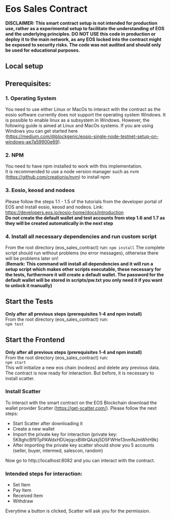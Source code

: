 # Eos Sales Contract

**DISCLAIMER: This smart contract setup is not intended for production use, rather as a experimental setup 
to facilitate the understanding of EOS and the underlying principles. DO NOT USE this code in production or deploy it 
to the main network, as any EOS locked into the contract might be exposed to security risks. The code was not audited and 
should only be used for educational purposes.**

## Local setup

## Prerequisites:

### 1. Operating System
You need to use either Linux or MacOs to interact with the contract as the eosio software currently does not support the operating system Windows. It is possible to enable linux as a subsystem in Windows. 
However, the following guide is aimed at Linux and MacOs systems. 
If you are using Windows you can get started here (https://medium.com/@blockgenic/eosio-single-node-testnet-setup-on-windows-ae7a59900e69).

### 2. NPM
You need to have npm installed to work with this implementation.  
It is recommended to use a node version manager such as nvm  (https://github.com/creationix/nvm) to install npm

### 3. Eosio, keosd and nodeos
Please follow the steps 1.1 - 1.5 of the tutorials from the developer portal of EOS and install eosio, keosd and nodeos. Link: https://developers.eos.io/eosio-home/docs/introduction  
**Do not create the default wallet and test accounts from step 1.6 and 1.7 as they will be created automatically in the next step**

<!-- ### 4. Script setup
Unfortunately, there is also some bash configs which need to be established. As there is currently no local test suit available for EOS. The instructions are as follows:
- Open a terminal and navigate into the scripts directory (from root this is: `cd scripts`)
- Next run the command `chmod 700 oneTimeSetup.sh` (this will allow you to execute the setup script)
- After this, type `./oneTimeSetup.sh` into the terminal (this will run the initialization script - every command must be executed in **scripts** directory)
- There should be no warnings in the console after executing the script, if there are please try to fix the errors by troubleshooting. Otherwise, you are not able to run the contract locally. 

(**Remark: This script will make other scripts executable which are necessary for the tests, furthermore it will create a default wallet)**   -->

<!-- Quick command guide (from eos_contract_sales):  
`cd scripts`  
`chmod 700 oneTimeSetup.sh`  
`./oneTimeSetup.sh`  
 -->

### 4. Install all necessary dependencies and run custom script
From the root directory (eos_sales_contract) run: 
`npm install` 
The complete script should run without problems (no error messages), otherwise there will be problems later on!  
(**Remark: This command will install all dependencies and it will run a setup script which makes other scripts executable, these necessary for the tests, furthermore it will create a default wallet. The password for the default wallet will be stored in scripts/pw.txt you only need it if you want to unlock it manually)** 
## Start the Tests
**Only after all previous steps (prerequisites 1-4 and npm install)**  
From the root directory (eos_sales_contract) run:  
`npm test`

## Start the Frontend

**Only after all previous steps (prerequisites 1-4 and npm install)**  
From the root directory (eos_sales_contract) run:  
`npm start`  
This will initialize a new eos chain (nodeos) and delete any previous data. 
The contract is now ready for interaction. But before, it is necessary to install scatter.

### Install Scatter  

To interact with the smart contract on the EOS Blockchain download the wallet provider Scatter (https://get-scatter.com/). Please follow the next steps:
- Start Scatter after downloading it
- Create a new wallet
- Import the private key for interaction (private key: 5K8ghcBf9TpPAWdxHDUejqcxBWrQAzkj5D5FWHe13nmNJmWhH9k)
- After importing the private key scatter should show you 5 accounts (seller, buyer, intermed, salescon, random)

Now go to http://localhost:8082 and you can interact with the contract.

### Intended steps for interaction: 
- Set Item
- Pay Item
- Received Item
- Withdraw

Everytime a button is clicked, Scatter will ask you for the permission.



